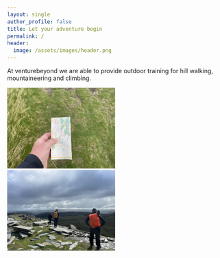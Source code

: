 ```yaml
---
layout: single
author_profile: false
title: Let your adventure begin
permalink: /
header:
  image: /assets/images/header.png
---
```


At venturebeyond we are able to provide outdoor training for hill walking, mountaineering and climbing.

<img src="/assets/images/image4.png" alt="map" width="50%" height="auto">
<br>
<img src="/assets/images/image6.png" alt="group" width="50%" height="auto">

<!--- [![Mountain Training](/assets/images/mt-logo.png)](https://www.mountain-training.org)
[![NNAS](/assets/images/nnas-logo.png)](https://nnas-org.uk) --->
